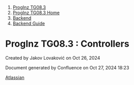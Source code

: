 <div id="page">

<div id="main" class="aui-page-panel">

<div id="main-header">

<div id="breadcrumb-section">

1.  [ProgInz TG08.3](index.html)
2.  [ProgInz TG08.3 Home](ProgInz-TG08.3-Home_66036.html)
3.  [Backend](Backend_2097168.html)
4.  [Backend Guide](Backend-Guide_5111835.html)

</div>

# <span id="title-text"> ProgInz TG08.3 : Controllers </span>

</div>

<div id="content" class="view">

<div class="page-metadata">

Created by <span class="author"> Jakov Lovaković</span> on Oct 26, 2024

</div>

<div id="main-content" class="wiki-content group">

</div>

</div>

</div>

<div id="footer" role="contentinfo">

<div class="section footer-body">

Document generated by Confluence on Oct 27, 2024 18:23

<div id="footer-logo">

[Atlassian](http://www.atlassian.com/)

</div>

</div>

</div>

</div>
